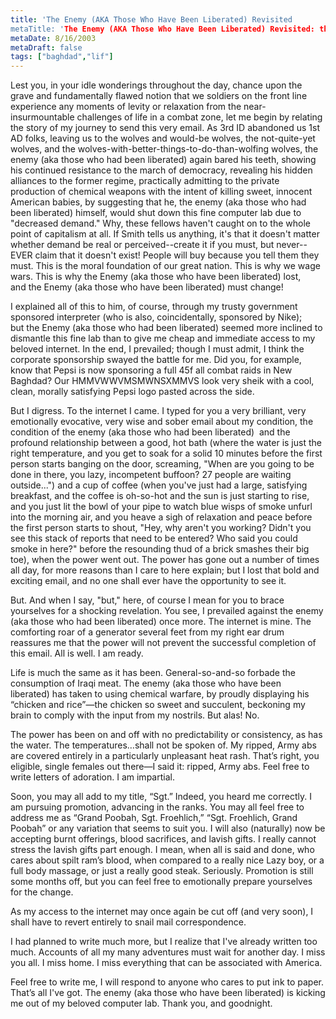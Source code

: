 ```yaml
---
title: 'The Enemy (AKA Those Who Have Been Liberated) Revisited
metaTitle: 'The Enemy (AKA Those Who Have Been Liberated) Revisited: the Story of a Boy and His Ambition'
metaDate: 8/16/2003
metaDraft: false
tags: ["baghdad","lif"]
---
```


Lest you, in your idle wonderings throughout the day, chance upon the grave and fundamentally flawed notion that we soldiers on the front line experience any moments of levity or relaxation from the near-insurmountable challenges of life in a combat zone, let me begin by relating the story of my journey to send this very email. As 3rd ID abandoned us 1st AD folks, leaving us to the wolves and would-be wolves, the not-quite-yet wolves, and the wolves-with-better-things-to-do-than-wolfing wolves, the enemy (aka those who had been liberated) again bared his teeth, showing his continued resistance to the march of democracy, revealing his hidden alliances to the former regime, practically admitting to the private production of chemical weapons with the intent of killing sweet, innocent American babies, by suggesting that he, the enemy (aka those who had been liberated) himself, would shut down this fine computer lab due to "decreased demand." Why, these fellows haven't caught on to the whole point of capitalism at all. If Smith tells us anything, it's that it doesn't matter whether demand be real or perceived--create it if you must, but never--EVER claim that it doesn't exist! People will buy because you tell them they must. This is the moral foundation of our great nation. This is why we wage wars. This is why the Enemy (aka those who have been liberated) lost, and the Enemy (aka those who have been liberated) must change!

I explained all of this to him, of course, through my trusty government sponsored interpreter (who is also, coincidentally, sponsored by Nike); but the Enemy (aka those who had been liberated) seemed more inclined to dismantle this fine lab than to give me cheap and immediate access to my beloved internet. In the end, I prevailed; though I must admit, I think the corporate sponsorship swayed the battle for me. Did you, for example, know that Pepsi is now sponsoring a full 45f all combat raids in New Baghdad? Our HMMVWWVMSMWNSXMMVS look very sheik with a cool, clean, morally satisfying Pepsi logo pasted across the side.

But I digress. To the internet I came. I typed for you a very brilliant, very emotionally evocative, very wise and sober email about my condition, the condition of the enemy (aka those who had been liberated)  and the profound relationship between a good, hot bath (where the water is just the right temperature, and you get to soak for a solid 10 minutes before the first person starts banging on the door, screaming, "When are you going to be done in there, you lazy, incompetent buffoon? 27 people are waiting outside...") and a cup of coffee (when you've just had a large, satisfying breakfast, and the coffee is oh-so-hot and the sun is just starting to rise, and you just lit the bowl of your pipe to watch blue wisps of smoke unfurl into the morning air, and you heave a sigh of relaxation and peace before the first person starts to shout, "Hey, why aren't you working? Didn't you see this stack of reports that need to be entered? Who said you could smoke in here?" before the resounding thud of a brick smashes their big toe), when the power went out. The power has gone out a number of times all day, for more reasons than I care to here explain; but I lost that bold and exciting email, and no one shall ever have the opportunity to see it.

But. And when I say, "but," here, of course I mean for you to brace yourselves for a shocking revelation. You see, I prevailed against the enemy (aka those who had been liberated) once more. The internet is mine. The comforting roar of a generator several feet from my right ear drum reassures me that the power will not prevent the successful completion of this email. All is well. I am ready.

Life is much the same as it has been. General-so-and-so forbade the consumption of Iraqi meat. The enemy (aka those who have been liberated) has taken to using chemical warfare, by proudly displaying his “chicken and rice”—the chicken so sweet and succulent, beckoning my brain to comply with the input from my nostrils. But alas! No.

The power has been on and off with no predictability or consistency, as has the water. The temperatures…shall not be spoken of. My ripped, Army abs are covered entirely in a particularly unpleasant heat rash. That’s right, you eligible, single females out there—I said it: ripped, Army abs. Feel free to write letters of adoration. I am impartial.

Soon, you may all add to my title, “Sgt.” Indeed, you heard me correctly. I am pursuing promotion, advancing in the ranks. You may all feel free to address me as “Grand Poobah, Sgt. Froehlich,” “Sgt. Froehlich, Grand Poobah” or any variation that seems to suit you. I will also (naturally) now be accepting burnt offerings, blood sacrifices, and lavish gifts. I really cannot stress the lavish gifts part enough. I mean, when all is said and done, who cares about spilt ram’s blood, when compared to a really nice Lazy boy, or a full body massage, or just a really good steak. Seriously. Promotion is still some months off, but you can feel free to emotionally prepare yourselves for the change.

As my access to the internet may once again be cut off (and very soon), I shall have to revert entirely to snail mail correspondence.

I had planned to write much more, but I realize that I've already written too much. Accounts of all my many adventures must wait for another day. I miss you all. I miss home. I miss everything that can be associated with America.

Feel free to write me, I will respond to anyone who cares to put ink to paper. That’s all I've got. The enemy (aka those who have been liberated) is kicking me out of my beloved computer lab. Thank you, and goodnight.

